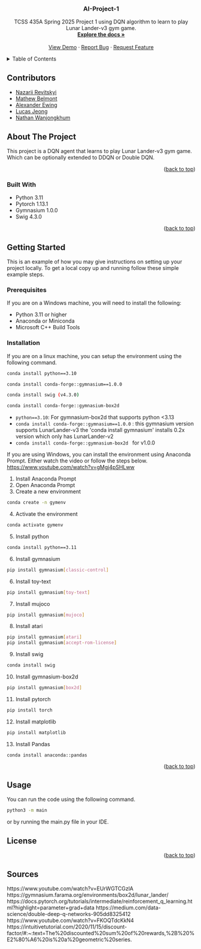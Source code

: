 <br />
<div align="center">
  <h3 align="center">AI-Project-1</h3>

  <p align="center">
    TCSS 435A Spring 2025 Project 1 using DQN algorithm to learn to play Lunar Lander-v3 gym game.
    <br />
    <a href="https://github.com/aewing24/AI-Project-1"><strong>Explore the docs »</strong></a>
    <br />
    <br />
    <a href="https://github.com/aewing24/AI-Project-1">View Demo</a>
    &middot;
    <a href="https://github.com/aewing24/AI-Project-1/issues/new?labels=bug&template=bug-report---.md">Report Bug</a>
    &middot;
    <a href="https://github.com/aewing24/AI-Project-1/issues/new?labels=enhancement&template=feature-request---.md">Request Feature</a>
  </p>
</div>

<!-- TABLE OF CONTENTS -->
<details>
  <summary>Table of Contents</summary>
  <ol>
    <li>
      <a href="#about-the-project">About The Project</a>
      <ul>
        <li><a href="#built-with">Built With</a></li>
      </ul>
    </li>
    <li>
      <a href="#getting-started">Getting Started</a>
      <ul>
        <li><a href="#prerequisites">Prerequisites</a></li>
        <li><a href="#installation">Installation</a></li>
      </ul>
    </li>
    <li><a href="#usage">Usage</a></li>
    <li><a href="#license">License</a></li>
  </ol>
</details>

## Contributors

- [Nazarii Revitskyi](https://github.com/NazariiR)
- [Mathew Belmont](https://github.com/belmontmat)
- [Alexander Ewing](https://github.com/aewing24)
- [Lucas Jeong](https://github.com/ljeong072)
- [Nathan Wanjongkhum](https://github.com/NathanWanjongkhum)

<!-- ABOUT THE PROJECT -->

## About The Project

This project is a DQN agent that learns to play Lunar Lander-v3 gym game. Which can be optionally extended to DDQN or Double DQN.

<p align="right">(<a href="#readme-top">back to top</a>)</p>

### Built With

- Python 3.11
- Pytorch 1.13.1
- Gymnasium 1.0.0
- Swig 4.3.0

<p align="right">(<a href="#readme-top">back to top</a>)</p>

<!-- GETTING STARTED -->

## Getting Started

This is an example of how you may give instructions on setting up your project locally.
To get a local copy up and running follow these simple example steps.

### Prerequisites

If you are on a Windows machine, you will need to install the following:

- Python 3.11 or higher
- Anaconda or Miniconda
- Microsoft C++ Build Tools

### Installation

If you are on a linux machine, you can setup the environment using the following command.

```bash
conda install python==3.10

conda install conda-forge::gymnasium==1.0.0

conda install swig (v4.3.0)

conda install conda-forge::gymnasium-box2d
```

- `python==3.10`: For gymnasium-box2d that supports python <3.13
- `conda install conda-forge::gymnasium==1.0.0`
  : this gymnasium version supports LunarLander-v3 the 'conda install gymnasium' installs 0.2x version which only has LunarLander-v2
- `conda install conda-forge::gymnasium-box2d ` for v1.0.0

If you are using Windows, you can install the environment using Anaconda Prompt. Either watch the video or follow the steps below.
https://www.youtube.com/watch?v=gMgj4pSHLww

1. Install Anaconda Prompt
2. Open Anaconda Prompt
3. Create a new environment

```bash
conda create -n gymenv
```

4. Activate the environment

```bash
conda activate gymenv
```

5. Install python

```bash
conda install python==3.11
```

6. Install gymnasium

```bash
pip install gymnasium[classic-control]
```

6. Install toy-text

```bash
pip install gymnasium[toy-text]
```

7. Install mujoco

```bash
pip install gymnasium[mujoco]
```

8. Install atari

```bash
pip install gymnasium[atari]
pip install gymnasium[accept-rom-license]
```

9. Install swig

```bash
conda install swig
```

10. Install gymnasium-box2d

```bash
pip install gymnasium[box2d]
```

11. Install pytorch

```bash
pip install torch
```

12. Install matplotlib

```bash
pip install matplotlib
```

13. Install Pandas

```
conda install anaconda::pandas
```

<p align="right">(<a href="#readme-top">back to top</a>)</p>

<!-- USAGE EXAMPLES -->

## Usage

You can run the code using the following command.

```bash
python3 -m main
```

or by running the main.py file in your IDE.

## License

<p align="right">(<a href="#readme-top">back to top</a>)</p>

## Sources

<p>
https://www.youtube.com/watch?v=EUrWGTCGzlA
https://gymnasium.farama.org/environments/box2d/lunar_lander/
https://docs.pytorch.org/tutorials/intermediate/reinforcement_q_learning.html?highlight=parameter+grad+data
https://medium.com/data-science/double-deep-q-networks-905dd8325412
https://www.youtube.com/watch?v=FKOQTdcKkN4
https://intuitivetutorial.com/2020/11/15/discount-factor/#:~:text=The%20discounted%20sum%20of%20rewards,%2B%20%E2%80%A6%20is%20a%20geometric%20series.
</p>

